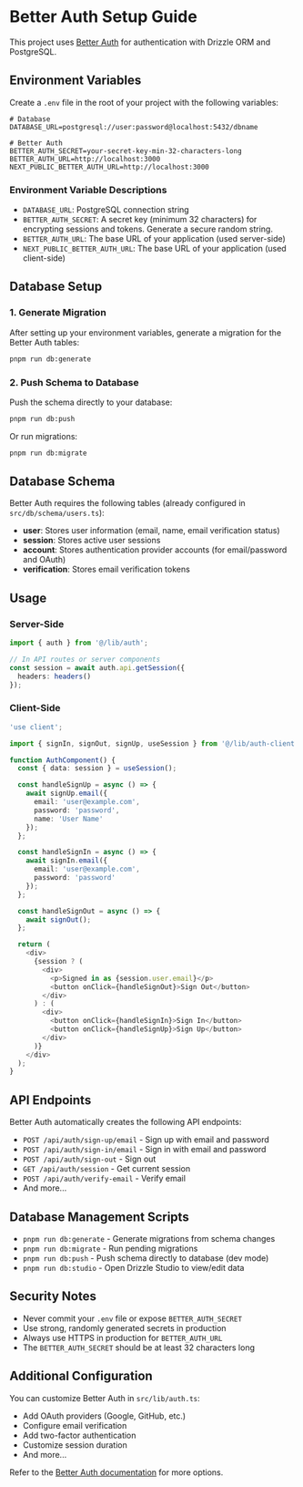 # Better Auth Setup Guide

This project uses [Better Auth](https://www.better-auth.com/) for authentication with Drizzle ORM and PostgreSQL.

## Environment Variables

Create a `.env` file in the root of your project with the following variables:

```env
# Database
DATABASE_URL=postgresql://user:password@localhost:5432/dbname

# Better Auth
BETTER_AUTH_SECRET=your-secret-key-min-32-characters-long
BETTER_AUTH_URL=http://localhost:3000
NEXT_PUBLIC_BETTER_AUTH_URL=http://localhost:3000
```

### Environment Variable Descriptions

- `DATABASE_URL`: PostgreSQL connection string
- `BETTER_AUTH_SECRET`: A secret key (minimum 32 characters) for encrypting sessions and tokens. Generate a secure random string.
- `BETTER_AUTH_URL`: The base URL of your application (used server-side)
- `NEXT_PUBLIC_BETTER_AUTH_URL`: The base URL of your application (used client-side)

## Database Setup

### 1. Generate Migration

After setting up your environment variables, generate a migration for the Better Auth tables:

```bash
pnpm run db:generate
```

### 2. Push Schema to Database

Push the schema directly to your database:

```bash
pnpm run db:push
```

Or run migrations:

```bash
pnpm run db:migrate
```

## Database Schema

Better Auth requires the following tables (already configured in `src/db/schema/users.ts`):

- **user**: Stores user information (email, name, email verification status)
- **session**: Stores active user sessions
- **account**: Stores authentication provider accounts (for email/password and OAuth)
- **verification**: Stores email verification tokens

## Usage

### Server-Side

```typescript
import { auth } from '@/lib/auth';

// In API routes or server components
const session = await auth.api.getSession({
  headers: headers()
});
```

### Client-Side

```typescript
'use client';

import { signIn, signOut, signUp, useSession } from '@/lib/auth-client';

function AuthComponent() {
  const { data: session } = useSession();

  const handleSignUp = async () => {
    await signUp.email({
      email: 'user@example.com',
      password: 'password',
      name: 'User Name'
    });
  };

  const handleSignIn = async () => {
    await signIn.email({
      email: 'user@example.com',
      password: 'password'
    });
  };

  const handleSignOut = async () => {
    await signOut();
  };

  return (
    <div>
      {session ? (
        <div>
          <p>Signed in as {session.user.email}</p>
          <button onClick={handleSignOut}>Sign Out</button>
        </div>
      ) : (
        <div>
          <button onClick={handleSignIn}>Sign In</button>
          <button onClick={handleSignUp}>Sign Up</button>
        </div>
      )}
    </div>
  );
}
```

## API Endpoints

Better Auth automatically creates the following API endpoints:

- `POST /api/auth/sign-up/email` - Sign up with email and password
- `POST /api/auth/sign-in/email` - Sign in with email and password
- `POST /api/auth/sign-out` - Sign out
- `GET /api/auth/session` - Get current session
- `POST /api/auth/verify-email` - Verify email
- And more...

## Database Management Scripts

- `pnpm run db:generate` - Generate migrations from schema changes
- `pnpm run db:migrate` - Run pending migrations
- `pnpm run db:push` - Push schema directly to database (dev mode)
- `pnpm run db:studio` - Open Drizzle Studio to view/edit data

## Security Notes

- Never commit your `.env` file or expose `BETTER_AUTH_SECRET`
- Use strong, randomly generated secrets in production
- Always use HTTPS in production for `BETTER_AUTH_URL`
- The `BETTER_AUTH_SECRET` should be at least 32 characters long

## Additional Configuration

You can customize Better Auth in `src/lib/auth.ts`:

- Add OAuth providers (Google, GitHub, etc.)
- Configure email verification
- Add two-factor authentication
- Customize session duration
- And more...

Refer to the [Better Auth documentation](https://www.better-auth.com/docs) for more options.
